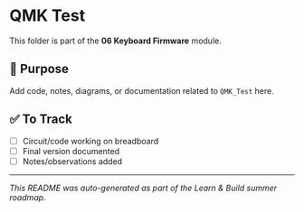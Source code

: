 # QMK Test

This folder is part of the **06 Keyboard Firmware** module.

## 📌 Purpose
Add code, notes, diagrams, or documentation related to `QMK_Test` here.

## ✅ To Track
- [ ] Circuit/code working on breadboard
- [ ] Final version documented
- [ ] Notes/observations added

---

_This README was auto-generated as part of the Learn & Build summer roadmap._